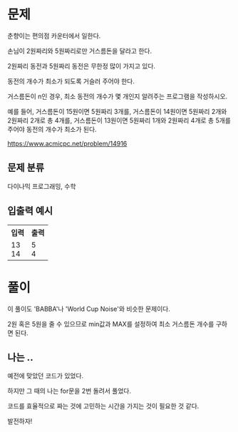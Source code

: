 # 문제

춘향이는 편의점 카운터에서 일한다.

손님이 2원짜리와 5원짜리로만 거스름돈을 달라고 한다. 

2원짜리 동전과 5원짜리 동전은 무한정 많이 가지고 있다. 

동전의 개수가 최소가 되도록 거슬러 주어야 한다. 

거스름돈이 n인 경우, 최소 동전의 개수가 몇 개인지 알려주는 프로그램을 작성하시오.

예를 들어, 거스름돈이 15원이면 5원짜리 3개를, 거스름돈이 14원이면 5원짜리 2개와 2원짜리 2개로 총 4개를, 거스름돈이 13원이면 5원짜리 1개와 2원짜리 4개로 총 5개를 주어야 동전의 개수가 최소가 된다.

https://www.acmicpc.net/problem/14916

## 문제 분류

다이나믹 프로그래밍, 수학

## 입출력 예시

<table>
  <tr>
    <th>입력</th>
    <th>출력</th>
  </tr>
  <tr>
    <td>13<br>14</td>
    <td>5<br>4</td>
  </tr>
</table>

# 풀이

이 풀이도 'BABBA'나 'World Cup Noise'와 비슷한 문제이다.

2원 혹은 5원을 줄 수 있으므로 min값과 MAX를 설정하여 최소 거스름돈 개수를 구하면 된다.

## 나는 ..

예전에 맞았던 코드가 있었다.

하지만 그 때의 나는 for문을 2번 돌려서 풀었다.

코드를 효율적으로 짜는 것에 고민하는 시간을 가지는 것이 필요한 것 같다.

발전하자!